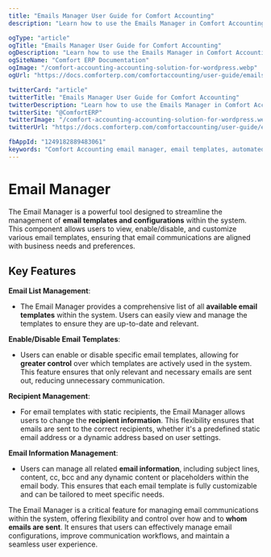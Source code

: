 ```yaml
---
title: "Emails Manager User Guide for Comfort Accounting"
description: "Learn how to use the Emails Manager in Comfort Accounting to set up automated email notifications, customize email templates, and manage client communications for invoices and financial alerts."

ogType: "article"
ogTitle: "Emails Manager User Guide for Comfort Accounting"
ogDescription: "Learn how to use the Emails Manager in Comfort Accounting to set up automated email notifications, customize email templates, and manage client communications for invoices and financial alerts."
ogSiteName: "Comfort ERP Documentation"
ogImage: "/comfort-accounting-accounting-solution-for-wordpress.webp"
ogUrl: "https://docs.comforterp.com/comfortaccounting/user-guide/emails-manager"

twitterCard: "article"
twitterTitle: "Emails Manager User Guide for Comfort Accounting"
twitterDescription: "Learn how to use the Emails Manager in Comfort Accounting to set up automated email notifications, customize email templates, and manage client communications for invoices and financial alerts."
twitterSite: "@ComfortERP"
twitterImage: "/comfort-accounting-accounting-solution-for-wordpress.webp"
twitterUrl: "https://docs.comforterp.com/comfortaccounting/user-guide/emails-manager"

fbAppId: "1249182889483061"
keywords: "Comfort Accounting email manager, email templates, automated emails, invoice emails, notification settings, email customization, financial notifications, client communications, email automation, accounting alerts"
---
```


# Email Manager

The Email Manager is a powerful tool designed to streamline the management of **email templates and configurations** within the system. This component allows users to view, enable/disable, and customize various email templates, ensuring that email communications are aligned with business needs and preferences.

## Key Features ##

**Email List Management**:
+ The Email Manager provides a comprehensive list of all **available email templates** within the system. Users can easily view and manage the templates to ensure they are up-to-date and relevant.

**Enable/Disable Email Templates**:
+ Users can enable or disable specific email templates, allowing for **greater control** over which templates are actively used in the system. This feature ensures that only relevant and necessary emails are sent out, reducing unnecessary communication.

**Recipient Management**:
+ For email templates with static recipients, the Email Manager allows users to change the **recipient information**. This flexibility ensures that emails are sent to the correct recipients, whether it's a predefined static email address or a dynamic address based on user settings.

**Email Information Management**:
+ Users can manage all related **email information**, including subject lines, content, cc, bcc and any dynamic content or placeholders within the email body. This ensures that each email template is fully customizable and can be tailored to meet specific needs.

The Email Manager is a critical feature for managing email communications within the system, offering flexibility and control over how and to **whom emails are sent**. It ensures that users can effectively manage email configurations, improve communication workflows, and maintain a seamless user experience.